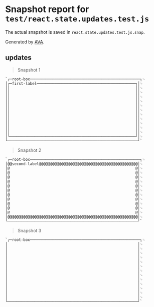 # Snapshot report for `test/react.state.updates.test.js`

The actual snapshot is saved in `react.state.updates.test.js.snap`.

Generated by [AVA](https://avajs.dev).

## <box /> updates

> Snapshot 1

    `┌─root-box─────────────────────────────────────────────────┐␊
    │┌─first-label────────────────────────────────────────────┐│␊
    ││                                                        ││␊
    ││                                                        ││␊
    ││                                                        ││␊
    ││                                                        ││␊
    ││                                                        ││␊
    ││                                                        ││␊
    ││                                                        ││␊
    ││                                                        ││␊
    ││                                                        ││␊
    ││                                                        ││␊
    ││                                                        ││␊
    │└────────────────────────────────────────────────────────┘│␊
    └──────────────────────────────────────────────────────────┘`

> Snapshot 2

    `┌─root-box─────────────────────────────────────────────────┐␊
    │@@second-label@@@@@@@@@@@@@@@@@@@@@@@@@@@@@@@@@@@@@@@@@@@@│␊
    │@                                                        @│␊
    │@                                                        @│␊
    │@                                                        @│␊
    │@                                                        @│␊
    │@                                                        @│␊
    │@                                                        @│␊
    │@                                                        @│␊
    │@                                                        @│␊
    │@                                                        @│␊
    │@                                                        @│␊
    │@                                                        @│␊
    │@@@@@@@@@@@@@@@@@@@@@@@@@@@@@@@@@@@@@@@@@@@@@@@@@@@@@@@@@@│␊
    └──────────────────────────────────────────────────────────┘`

> Snapshot 3

    `┌─root-box─────────────────────────────────────────────────┐␊
    │                                                          │␊
    │                                                          │␊
    │                                                          │␊
    │                                                          │␊
    │                                                          │␊
    │                                                          │␊
    │                                                          │␊
    │                                                          │␊
    │                                                          │␊
    │                                                          │␊
    │                                                          │␊
    │                                                          │␊
    │                                                          │␊
    └──────────────────────────────────────────────────────────┘`
